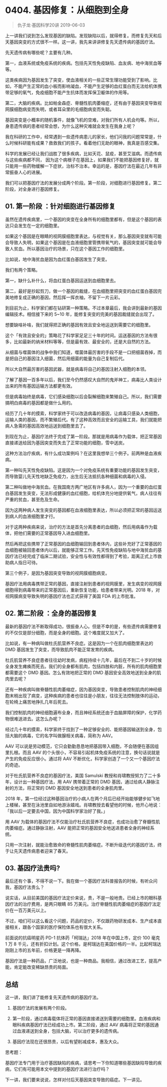 # 0404. 基因修复：从细胞到全身
> 仇子龙·基因科学20讲
2019-06-03

上一讲我们说到怎么发现基因的缺陷。发现缺陷以后，就得修复。而修复先天和后天基因突变的方式很不一样。这一讲，我先来讲讲修复先天遗传病的基因疗法。

先天遗传病有哪些呢？主要有几种。

第一，血液系统或免疫系统的疾病。包括先天性免疫缺陷、血友病、地中海贫血等等。

这类疾病因为基因发生了突变，使血液相关的一些正常生理功能受到了影响。比如，不能产生正常的血小板而影响凝血，不能产生足够的血红蛋白而无法给机体携带足够的氧气，免疫细胞不能产生抗体而发挥保卫躯体的作用等。

第二，大脑的疾病。比如帕金森症、脊髓性肌肉萎缩症，还有由于基因突变导致视网膜细胞病变而失明，或者耳朵里的毛细胞病变而失聪。

基因突变是小概率的随机事件，就像飞机的空难，对我们所有人机会均等。所以，身患遗传病的患者经常会想，为什么这种灾难就会发生在我身上呢？

我在科研的工作中，经常遇到一些遗传病患儿的家长，他们问我的问题常常是，什么时候科研能有成果？救救我们的孩子。看着他们无助的眼神，我真是百感交集。

科学的发展已经让我们战胜了很多疾病，比如天花、鼠疫，甚至艾滋病。而遗传病与这些疾病都不同， 因为这个病根子在基因上，如果我们不能把基因修复好，就只能用一些药物缓解一下症状，治标不治本。幸运的是，基因疗法在最近几年有非常振奋人心的进展。

我们可以把基因疗法的发展分成两个阶段。第一阶段，对细胞进行基因修复。第二阶段，对全身进行基因修复。

## 01. 第一阶段 ：针对细胞进行基因修复

虽然在遗传疾病里，一个基因的突变在全身所有的细胞里都有，但是这个基因的表达只会发生在一定的细胞里。

如果这个基因是在眼睛的视网膜细胞里表达，与视觉有关，那么基因突变就有可能会导致人失明，如果这个基因是在血液细胞里管携带氧气的，基因突变就可能会导致人贫血。所以基因治疗的场景，只在这个基因工作的细胞里。

比如说，地中海贫血是因为血红蛋白基因发生了突变。

我们有两个策略。

第一，缺什么补什么，将血红蛋白基因运送到血细胞里去。

第二，最好是抄起剪刀，做一个基因的裁缝，在血细胞里把突变的血红蛋白基因完美地修复成正确的基因，然后挥一挥衣袖，不留下一片云彩。

到目前为止，科学家们都在钻研第一种策略。不过本章最后，我会讲到最新的基因编辑技术。相信接下来的 5~10 年，能修复突变的完美的基因裁缝就会出现了。

想要缺啥补啥，我们就得把正确的基因有效且安全地运送到需要它的细胞里。

这个「有效且安全的」策略花了科学家足足三十年的时间。运送基因的方法有很多，比如最新的纳米材料等等，但是最有效、最安全的，还是大自然的方法。

从细菌与噬菌体的战争中我们知道，噬菌体最厉害的手段不是一口把细菌吞掉，而是把自己的基因注入细菌，然后用细菌的能量为自己复制后代。

所以大自然最厉害的基因武器，就是病毒将自己的基因注射入细胞的本领。

了解了基因一百多年以后，我们至今仍然感叹大自然的鬼斧神工，病毒比人类设计出来的所有基因运输方法都更有效。

但是病毒始终是病毒，它们感染细胞以后会裂解细胞来繁殖自己。所以，我们需要搞明白病毒的基因都是做什么用的。

经历了几十年的摸索，科学家终于可以改造病毒的基因，让病毒只感染人类细胞，运输人类的基因，而不繁殖后代。有了这种高效而且安全的运输工具，我们就能把病人急需的基因高效地运送到细胞里去了。

到现在为止，基因疗法终于完成了第一阶段。那就是用病毒作为载体，把正常基因直接递送给因为基因突变而失去了正常功能的细胞，雪中送炭。

这种方法治疗疾病，有什么成功案例吗？在这里我想举三个例子。前两种是血液疾病。

第一种叫先天性免疫缺陷。这是因为一个对免疫系统有重要功能的基因发生突变，而导致婴儿先天性地缺乏免疫力，出生后无法抵抗各种细菌和病毒的入侵。

第二种叫做地中海贫血。在我国南方两广地区有许多病人，因为一个重要的血红蛋白基因发生突变，无法形成健康的血红细胞，给机体充分地提供氧气，病人往往有严重的贫血，甚至危及生命。

因为这两种病人发生突变的基因都在血液细胞里表达，所以必须把正常的基因运送到病人的血液细胞里才行。

对于这两种疾病来说，治疗的方法是首先分离患者的血细胞，然后用病毒作为载体，把他们需要的正常基因导入进血细胞里。

然后再把这些携带了正常基因的血细胞输回到患者体内，这些补充好了正常基因的血细胞被输回患者体内以后，就能够正常工作。先天性免疫缺陷与地中海贫血的基因疗法已经完成了临床二期试验，安全性与有效性都得到了考验，距离正式上市救助病人指日可待。

第三个例子，是因为基因突变导致的视网膜细胞病变。

基因疗法用病毒携带正常的基因，直接注射到患者的视网膜里，发生病变的视网膜细胞得到病毒带来的正常基因后，重新恢复功能，给患者带来光明。2018 年，对视网膜病变导致失明的基因疗法也正式获得了美国 FDA 的上市批准。

## 02. 第二阶段 ：全身的基因修复

最新的基因疗法不断取得成功，很振奋人心。但是不幸的是，有些遗传病需要修复的不仅仅是部分细胞，而是全身的细胞。这个难度就又加大了。

比如说，有一种病叫做杜氏肌营养不良症。这是因为一个在肌肉细胞里表达的 DMD 基因发生了突变，而导致肌肉不能正常发育的疾病。

杜氏肌营养不良症患者往往幼时发病，病程持续十几年，最后在不到二十岁的时候全身发生瘫痪而死去。我们的全身都有肌肉，包括四肢和内脏，所有的肌肉细胞里都需要这个 DMD 基因。怎么有效地把正常的 DMD 基因安全高效地送到全身的肌肉里去呢？

还有一种疾病叫做脊髓性肌肉萎缩症，因为基因突变，导致患者控制肌肉的神经细胞末梢出现了病变，这种疾病的患者也往往是小朋友，往往无法控制肢体的运动，在轮椅上痛苦地挣扎几年后死去。

我们控制肌肉的神经细胞遍布全身，而且神经系统还由于血脑屏障的保护，化学药物很难送进去。这怎么办呢？

经过几十年的摸索，科学家终于找到了一种足够安全的、能把基因输送到全身，包括大脑的病毒，它的名字叫做腺相关病毒，简称为 AAV。

AAV 可以说是劳动模范，它只会勤勤恳恳地把基因带入细胞，不会随便在基因组里扎根。而且 AAV 的个头很小，不容易引起机体免疫系统的注意，换句话说就是产生的免疫反应很小。通过将 AAV 不断优化，科学家创造了一个又一个基因疗法的奇迹。

对于杜氏肌营养不良症的基因疗法，美国 Samulski 教授和肖啸教授努力了二十多年，设计出一种基因疗法，用 AAV 携带着正常的 DMD 基因，通过给病人静脉注射的方法，将正常的 DMD 基因安全地送到患者的全身肌肉里。

2018 年，第一位经过这种基因治疗的小病人在两个月后已经开始能够健步如飞地上楼梯，甚至在泳池里自如地游泳嬉戏。肖啸教授去看望他的时候，他开心地说：「我以后一定要去中国，因为中国科学家治好了我。」

用 AAV 为载体的基因疗法不仅能治疗杜氏肌营养不良症，也成功治愈了脊髓性肌肉萎缩症。通过静脉注射，AAV 能把正常的基因安全地送进患者全身的神经系统。

只用一次注射，就能治愈致命的脊髓性肌肉萎缩症。不断升级迭代的基因疗法，终于让先天遗传病患者迎来了春天。

## 03. 基因疗法贵吗?

最后还有个事，不得不说一下。我在做一个基因疗法科普报告的时候，有听众问我，基因疗法贵么？

说实话，从目前美国的基因疗法定价来说，贵，不是一般地贵。已经上市的眼科基因疗法的治疗费用，是两只眼睛 85 万美元。治疗脊髓性肌肉萎缩症的基因疗法定价在一百万美元以上。

不过，咱们可以这么看这个问题，药品的定价，不仅跟药物研发成本、生产成本直接相关，跟各个国家的医疗保险体系也有很大关系。

前面说的抗癌明星药 PD-1 抗体药「柯瑞达」2018 年在中国上市，定价 100 毫克 1 万 8 千元，还有折扣计划。这个价格，是柯瑞达在美国价格的一半。比起柯瑞达刚刚上市的五年前，价格更是一降再降。

基因疗法是一种药品，广泛地说，也是一种商品。我相信，通过改进工艺，提高产能，肯定能改变稀缺昂贵的局面。

## 总结

这一讲，我们讲了能修复先天遗传病的基因疗法。

1. 基因疗法的发展有两个阶段。

2. 第一阶段，通过病毒载体将正常的基因直接递送到需要的细胞里。血液疾病和眼科疾病基因疗法已经成功上市。第二阶段，通过 AAV 病毒将正常的基因通过血液递送到全身，包括大脑，可以治疗更多的遗传病。

3. 基因疗法现在还很昂贵，以后有望削减成本，惠及大众。

思考题：

基因疗法专门用于治疗基因缺陷的疾病，请思考一下你知道哪些基因缺陷导致的疾病，它们有可能用本文中提到的基因疗法进行治疗吗？

下一讲，我们要来说说，怎样对付后天基因突变导致的癌症。下一讲见。